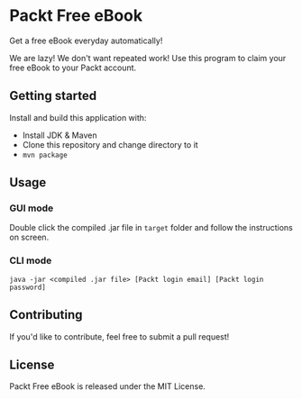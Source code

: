 # Packt Free eBook
Get a free eBook everyday automatically!

We are lazy! We don't want repeated work! Use this program to claim your free eBook to your Packt account.

## Getting started
Install and build this application with:
* Install JDK & Maven
* Clone this repository and change directory to it
* ```mvn package```

## Usage
### GUI mode
Double click the compiled .jar file in ```target``` folder and follow the instructions on screen.

### CLI mode
```java -jar <compiled .jar file> [Packt login email] [Packt login password]```

## Contributing
If you'd like to contribute, feel free to submit a pull request!

## License
Packt Free eBook is released under the MIT License.


